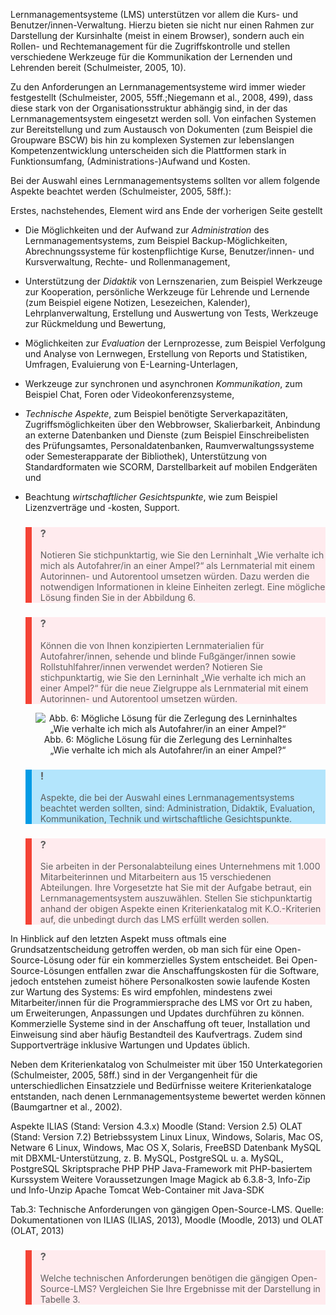<!-- filename: 04_Lernmanagementsysteme_Lernende_und_Kurse_verwalten.md -->
<!-- title: Lernmanagementsysteme: Lernende und Kurse verwalten -->

Lernmanagementsysteme (LMS) unterstützen vor allem die Kurs- und Benutzer/innen-Verwaltung. Hierzu bieten sie nicht nur einen Rahmen zur Darstellung der Kursinhalte (meist in einem Browser), sondern auch ein Rollen- und Rechtemanagement für die Zugriffskontrolle und stellen verschiedene Werkzeuge für die Kommunikation der Lernenden und Lehrenden bereit (Schulmeister, 2005, 10).

Zu den Anforderungen an Lernmanagementsysteme wird immer wieder festgestellt (Schulmeister, 2005, 55ff.;Niegemann et al., 2008, 499), dass diese stark von der Organisationsstruktur abhängig sind, in der das Lernmanagementsystem eingesetzt werden soll. Von einfachen Systemen zur Bereitstellung und zum Austausch von Dokumenten (zum Beispiel die Groupware BSCW) bis hin zu komplexen Systemen zur lebenslangen Kompetenzentwicklung unterscheiden sich die Plattformen stark in Funktionsumfang, (Administrations-)Aufwand und Kosten.

Bei der Auswahl eines Lernmanagementsystems sollten vor allem folgende Aspekte beachtet werden (Schulmeister, 2005, 58ff.):

Erstes, nachstehendes, Element wird ans Ende der vorherigen Seite gestellt

- Die Möglichkeiten und der Aufwand zur *Administration* des Lernmanagementsystems, zum Beispiel Backup-Möglichkeiten, Abrechnungssysteme für kostenpflichtige Kurse, Benutzer/innen- und Kursverwaltung, Rechte- und Rollenmanagement,
- Unterstützung der *Didaktik* von Lernszenarien, zum Beispiel Werkzeuge zur Kooperation, persönliche Werkzeuge für Lehrende und Lernende (zum Beispiel eigene Notizen, Lesezeichen, Kalender), Lehrplanverwaltung, Erstellung und Auswertung von Tests, Werkzeuge zur Rückmeldung und Bewertung,

- Möglichkeiten zur *Evaluation* der Lernprozesse, zum Beispiel Verfolgung und Analyse von Lernwegen, Erstellung von Reports und Statistiken, Umfragen, Evaluierung von E-Learning-Unterlagen,
- Werkzeuge zur synchronen und asynchronen *Kommunikation*, zum Beispiel Chat, Foren oder Videokonferenzsysteme,
- *Technische Aspekte*, zum Beispiel benötigte Serverkapazitäten, Zugriffsmöglichkeiten über den Webbrowser, Skalierbarkeit, Anbindung an externe Datenbanken und Dienste (zum Beispiel Einschreibelisten des Prüfungsamtes, Personaldatenbanken, Raumverwaltungssysteme oder Semesterapparate der Bibliothek), Unterstützung von Standardformaten wie SCORM, Darstellbarkeit auf mobilen Endgeräten und
- Beachtung *wirtschaftlicher Gesichtspunkte*, wie zum Beispiel Lizenzverträge und -kosten, Support.

<blockquote style="background: #FFEBEE; border-left: 10px solid #F44336">

### ?

Notieren Sie stichpunktartig, wie Sie den Lerninhalt „Wie verhalte ich mich als Autofahrer/in an einer Ampel?“ als Lernmaterial mit einem Autorinnen- und Autorentool umsetzen würden. Dazu werden die notwendigen Informationen in kleine Einheiten zerlegt. Eine mögliche Lösung finden Sie in der Abbildung 6.

</blockquote>

<blockquote style="background: #FFEBEE; border-left: 10px solid #F44336">

### ?

Können die von Ihnen konzipierten Lernmaterialien für Autofahrer/innen, sehende und blinde Fußgänger/innen sowie Rollstuhlfahrer/innen verwendet werden? Notieren Sie stichpunktartig, wie Sie den Lerninhalt „Wie verhalte ich mich an einer Ampel?“ für die neue Zielgruppe als Lernmaterial mit einem Autorinnen- und Autorentool umsetzen würden.

</blockquote>

<center><figure>
  <img src="https://raw.githubusercontent.com/ed-tech-at/L3T/refs/heads/main/07_Informationssysteme/img/06_Mögliche_Lösung_für_die_Zerlegung_des_Lerninhaltes_Wie_verhalte_ich_mich_als_Aut.png" alt="Abb. 6: Mögliche Lösung für die Zerlegung des Lerninhaltes „Wie verhalte ich mich als Autofahrer/in an einer Ampel?“">
  <figcaption>Abb. 6: Mögliche Lösung für die Zerlegung des Lerninhaltes „Wie verhalte ich mich als Autofahrer/in an einer Ampel?“</figcaption>
</figure></center>


<blockquote style="background: #B3E5FC; border-left: 10px solid #039BE5">

### !

Aspekte, die bei der Auswahl eines Lernmanagementsystems beachtet werden sollten, sind: Administration, Didaktik, Evaluation, Kommunikation, Technik und wirtschaftliche Gesichtspunkte.

</blockquote>

<blockquote style="background: #FFEBEE; border-left: 10px solid #F44336">

### ?

Sie arbeiten in der Personalabteilung eines Unternehmens mit 1.000 Mitarbeiterinnen und Mitarbeitern aus 15 verschiedenen Abteilungen. Ihre Vorgesetzte hat Sie mit der Aufgabe betraut, ein Lernmanagementsystem auszuwählen. Stellen Sie stichpunktartig anhand der obigen Aspekte einen Kriterienkatalog mit K.O.-Kriterien auf, die unbedingt durch das LMS erfüllt werden sollen.

</blockquote>

In Hinblick auf den letzten Aspekt muss oftmals eine Grundsatzentscheidung getroffen werden, ob man sich für eine Open-Source-Lösung oder für ein kommerzielles System entscheidet. Bei Open-Source-Lösungen entfallen zwar die Anschaffungskosten für die Software, jedoch entstehen zumeist höhere Personalkosten sowie laufende Kosten zur Wartung des Systems: Es wird empfohlen, mindestens zwei Mitarbeiter/innen für die Programmiersprache des LMS vor Ort zu haben, um Erweiterungen, Anpassungen und Updates durchführen zu können. Kommerzielle Systeme sind in der Anschaffung oft teuer, Installation und Einweisung sind aber häufig Bestandteil des Kaufvertrags. Zudem sind Supportverträge inklusive Wartungen und Updates üblich.

Neben dem Kriterienkatalog von Schulmeister mit über 150 Unterkategorien (Schulmeister, 2005, 58ff.) sind in der Vergangenheit für die unterschiedlichen Einsatzziele und Bedürfnisse weitere Kriterienkataloge entstanden, nach denen Lernmanagementsysteme bewertet werden können (Baumgartner et al., 2002).

Aspekte ILIAS (Stand: Version 4.3.x) Moodle (Stand: Version 2.5) OLAT (Stand: Version 7.2) Betriebssystem Linux Linux, Windows, Solaris, Mac OS, Netware 6 Linux, Windows, Mac OS X, Solaris, FreeBSD Datenbank MySQL mit DBXML-Unterstützung, z. B. MySQL, PostgreSQL u. a. MySQL, PostgreSQL Skriptsprache PHP PHP Java-Framework mit PHP-basiertem Kurssystem Weitere Voraussetzungen Image Magick ab 6.3.8-3, Info-Zip und Info-Unzip Apache Tomcat Web-Container mit Java-SDK

</blockquote>

Tab.3: Technische Anforderungen von gängigen Open-Source-LMS. Quelle: Dokumentationen von ILIAS (ILIAS, 2013), Moodle (Moodle, 2013) und OLAT (OLAT, 2013)

<blockquote style="background: #FFEBEE; border-left: 10px solid #F44336">

### ?

Welche technischen Anforderungen benötigen die gängigen Open-Source-LMS? Vergleichen Sie Ihre Ergebnisse mit der Darstellung in Tabelle 3.

</blockquote>
